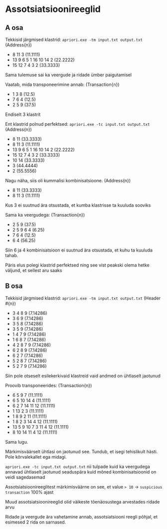 # Assotsiatsioonireeglid

## A osa

Tekkisid järgmised klastrid: `apriori.exe -tm input.txt output.txt` (Address{n})
- 8 11 3 (11.1111)
- 13 9 6 5 1 16 10 14 2 (22.2222)
- 15 12 7 4 3 2 (33.3333)

Sama tulemuse sai ka veergude ja ridade ümber paigutamisel

Vaatab, mida transponeerimine annab: (Transaction{n})
- 1 3 8 (12.5)
- 7 6 4 (12.5)
- 2 5 9 (37.5)

Endiselt 3 klastrit

Ent klastrid polnud perfektsed: `apriori.exe -tc input.txt output.txt` (Address{n})
- 8 11 (33.3333)
- 8 11 3 (11.1111)
- 13 9 6 5 1 16 10 14 2 (22.2222)
- 15 12 7 4 3 2 (33.3333)
- 10 14 (33.3333)
- 3 (44.4444)
- 2 (55.5556)

Nagu näha, siis oli kummalisi kombinisatsioone. (Address{n})
- 8 11 (33.3333)
- 8 11 3 (11.1111)

Kus 3 ei suutnud ära otsustada, et kumba klastrisse ta kuuluda sooviks

Sama ka veergudega: (Transaction{n})
- 2 5 9 (37.5)
- 2 5 9 6 4 (6.25)
- 7 6 4 (12.5)
- 6 4 (56.25)

Siin 6 ja 4 kombinisatsioon ei suutnud ära otsustada, et kuhu ta kuuluda tahab.

Päris elus polegi klastrid perfektsed ning see vist peakski olema hetke väljund, et sellest aru saaks

## B osa

Tekkisid järgmised klastrid: `apriori.exe -tm input.txt output.txt` (Header #{n})
- 3 4 8 9 (7.14286)
- 3 6 9 (7.14286)
- 3 5 8 (7.14286)
- 3 5 9 (7.14286)
- 1 4 7 9 (7.14286)
- 1 6 8 7 (7.14286)
- 4 2 8 7 9 (7.14286)
- 6 2 8 9 (7.14286)
- 6 2 7 (7.14286)
- 5 2 8 7 (7.14286)
- 5 2 7 9 (7.14286)

Siin pole otseselt esilekerkivaid klastreid vaid andmed on ühtlaselt jaotunud

Proovib transponeerides: (Transaction{n})
- 6 5 9 7 (11.1111)
- 6 5 10 14 4 (11.1111)
- 6 2 7 14 11 12 (11.1111)
- 1 13 2 3 (11.1111)
- 1 8 9 2 11 (11.1111)
- 1 8 2 3 14 4 12 (11.1111)
- 13 5 9 10 7 3 11 4 12 (11.1111)
- 8 10 14 11 4 12 (11.1111)

Sama lugu.

Märkimisväärselt ühtlasi on jaotunud see. Tundub, et isegi tehislikult hästi. Pole kõrvalekallet ega midagi.

`apriori.exe -tc input.txt output.txt` nii tulpade kuid ka veergudega annavad ühtlaselt jaotunud seaduspära kuid mõned kombinisatsioonid on veidi sagedasemad

Assotsiatsioonireeglitest märkimisväärne on see, et value `> 10` -> `suspicious transaction` 100% ajast

Muud assotsiatsioonireeglid olid väikeste tõenäosustega arvestades ridade arvu

Ridade ja veergude ära vahetamine annab, assotsiatsiooni reegli põhjal, et esimesed 2 rida on sarnased.